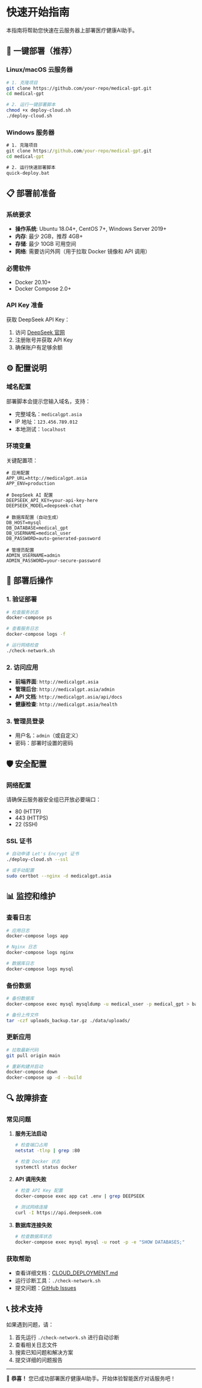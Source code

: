 # 快速开始指南

本指南将帮助您快速在云服务器上部署医疗健康AI助手。

## 🚀 一键部署（推荐）

### Linux/macOS 云服务器

```bash
# 1. 克隆项目
git clone https://github.com/your-repo/medical-gpt.git
cd medical-gpt

# 2. 运行一键部署脚本
chmod +x deploy-cloud.sh
./deploy-cloud.sh
```

### Windows 服务器

```cmd
# 1. 克隆项目
git clone https://github.com/your-repo/medical-gpt.git
cd medical-gpt

# 2. 运行快速部署脚本
quick-deploy.bat
```

## 📋 部署前准备

### 系统要求
- **操作系统**: Ubuntu 18.04+, CentOS 7+, Windows Server 2019+
- **内存**: 最少 2GB，推荐 4GB+
- **存储**: 最少 10GB 可用空间
- **网络**: 需要访问外网（用于拉取 Docker 镜像和 API 调用）

### 必需软件
- Docker 20.10+
- Docker Compose 2.0+

### API Key 准备
获取 DeepSeek API Key：
1. 访问 [DeepSeek 官网](https://platform.deepseek.com/)
2. 注册账号并获取 API Key
3. 确保账户有足够余额

## ⚙️ 配置说明

### 域名配置
部署脚本会提示您输入域名，支持：
- 完整域名：`medicalgpt.asia`
- IP 地址：`123.456.789.012`
- 本地测试：`localhost`

### 环境变量
关键配置项：
```env
# 应用配置
APP_URL=http://medicalgpt.asia
APP_ENV=production

# DeepSeek AI 配置
DEEPSEEK_API_KEY=your-api-key-here
DEEPSEEK_MODEL=deepseek-chat

# 数据库配置（自动生成）
DB_HOST=mysql
DB_DATABASE=medical_gpt
DB_USERNAME=medical_user
DB_PASSWORD=auto-generated-password

# 管理员配置
ADMIN_USERNAME=admin
ADMIN_PASSWORD=your-secure-password
```

## 🔧 部署后操作

### 1. 验证部署
```bash
# 检查服务状态
docker-compose ps

# 查看服务日志
docker-compose logs -f

# 运行网络检查
./check-network.sh
```

### 2. 访问应用
- **前端界面**: `http://medicalgpt.asia`
- **管理后台**: `http://medicalgpt.asia/admin`
- **API 文档**: `http://medicalgpt.asia/api/docs`
- **健康检查**: `http://medicalgpt.asia/health`

### 3. 管理员登录
- 用户名：`admin`（或自定义）
- 密码：部署时设置的密码

## 🛡️ 安全配置

### 网络配置
请确保云服务器安全组已开放必要端口：
- 80 (HTTP)
- 443 (HTTPS)
- 22 (SSH)

### SSL 证书
```bash
# 自动申请 Let's Encrypt 证书
./deploy-cloud.sh --ssl

# 或手动配置
sudo certbot --nginx -d medicalgpt.asia
```

## 📊 监控和维护

### 查看日志
```bash
# 应用日志
docker-compose logs app

# Nginx 日志
docker-compose logs nginx

# 数据库日志
docker-compose logs mysql
```

### 备份数据
```bash
# 备份数据库
docker-compose exec mysql mysqldump -u medical_user -p medical_gpt > backup.sql

# 备份上传文件
tar -czf uploads_backup.tar.gz ./data/uploads/
```

### 更新应用
```bash
# 拉取最新代码
git pull origin main

# 重新构建并启动
docker-compose down
docker-compose up -d --build
```

## 🔍 故障排查

### 常见问题

1. **服务无法启动**
   ```bash
   # 检查端口占用
   netstat -tlnp | grep :80
   
   # 检查 Docker 状态
   systemctl status docker
   ```

2. **API 调用失败**
   ```bash
   # 检查 API Key 配置
   docker-compose exec app cat .env | grep DEEPSEEK
   
   # 测试网络连接
   curl -I https://api.deepseek.com
   ```

3. **数据库连接失败**
   ```bash
   # 检查数据库状态
   docker-compose exec mysql mysql -u root -p -e "SHOW DATABASES;"
   ```

### 获取帮助
- 查看详细文档：[CLOUD_DEPLOYMENT.md](./CLOUD_DEPLOYMENT.md)
- 运行诊断工具：`./check-network.sh`
- 提交问题：[GitHub Issues](https://github.com/your-repo/medical-gpt/issues)

## 📞 技术支持

如果遇到问题，请：
1. 首先运行 `./check-network.sh` 进行自动诊断
2. 查看相关日志文件
3. 搜索已知问题和解决方案
4. 提交详细的问题报告

---

🎉 **恭喜！** 您已成功部署医疗健康AI助手。开始体验智能医疗对话服务吧！